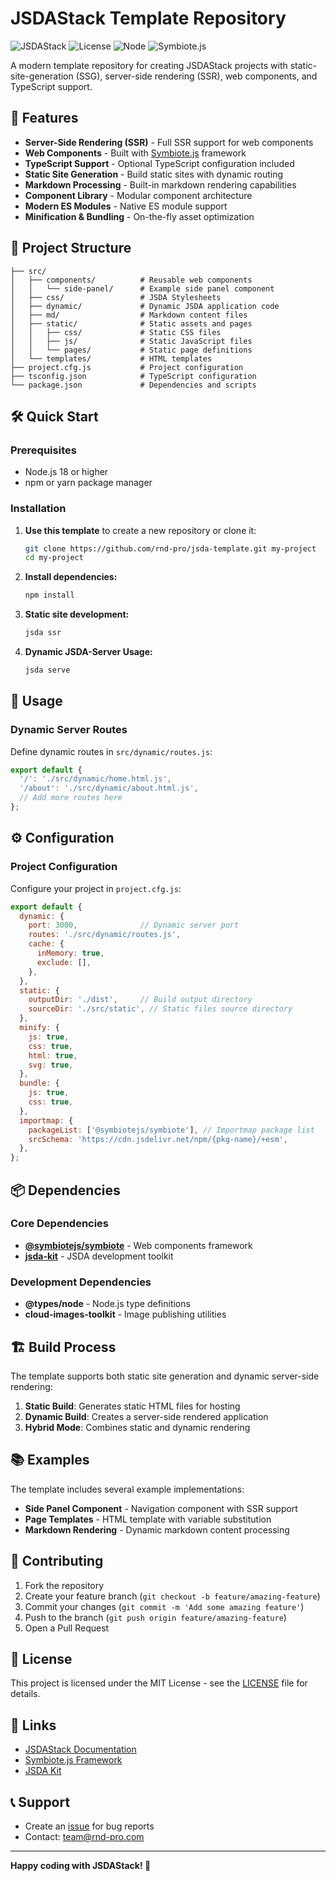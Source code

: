 # JSDAStack Template Repository

![JSDAStack](https://img.shields.io/badge/JSDAStack-Template-blue)
![License](https://img.shields.io/badge/license-MIT-green)
![Node](https://img.shields.io/badge/node-%3E%3D18-brightgreen)
![Symbiote.js](https://img.shields.io/badge/Symbiote.js-2.3.3-orange)

A modern template repository for creating JSDAStack projects with static-site-generation (SSG), server-side rendering (SSR), web components, and TypeScript support.

## 🚀 Features

- **Server-Side Rendering (SSR)** - Full SSR support for web components
- **Web Components** - Built with [Symbiote.js](https://rnd-pro.com/symbiote/) framework
- **TypeScript Support** - Optional TypeScript configuration included
- **Static Site Generation** - Build static sites with dynamic routing
- **Markdown Processing** - Built-in markdown rendering capabilities
- **Component Library** - Modular component architecture
- **Modern ES Modules** - Native ES module support
- **Minification & Bundling** - On-the-fly asset optimization

## 📁 Project Structure

```
├── src/
│   ├── components/          # Reusable web components
│   │   └── side-panel/      # Example side panel component
│   ├── css/                 # JSDA Stylesheets
│   ├── dynamic/             # Dynamic JSDA application code
│   ├── md/                  # Markdown content files
│   ├── static/              # Static assets and pages
│   │   ├── css/             # Static CSS files
│   │   ├── js/              # Static JavaScript files
│   │   └── pages/           # Static page definitions
│   └── templates/           # HTML templates
├── project.cfg.js           # Project configuration
├── tsconfig.json            # TypeScript configuration
└── package.json             # Dependencies and scripts
```

## 🛠️ Quick Start

### Prerequisites

- Node.js 18 or higher
- npm or yarn package manager

### Installation

1. **Use this template** to create a new repository or clone it:
   ```bash
   git clone https://github.com/rnd-pro/jsda-template.git my-project
   cd my-project
   ```

2. **Install dependencies:**
   ```bash
   npm install
   ```

3. **Static site development:**
   ```bash
   jsda ssr
   ```

4. **Dynamic JSDA-Server Usage:**
   ```bash
   jsda serve
   ```

## 📖 Usage

### Dynamic Server Routes

Define dynamic routes in `src/dynamic/routes.js`:

```javascript
export default {
  '/': './src/dynamic/home.html.js',
  '/about': './src/dynamic/about.html.js',
  // Add more routes here
};
```

## ⚙️ Configuration

### Project Configuration

Configure your project in `project.cfg.js`:

```javascript
export default {
  dynamic: {
    port: 3000,              // Dynamic server port
    routes: './src/dynamic/routes.js',
    cache: {
      inMemory: true,
      exclude: [],
    },
  },
  static: {
    outputDir: './dist',     // Build output directory
    sourceDir: './src/static', // Static files source directory
  },
  minify: {
    js: true,
    css: true,
    html: true,
    svg: true,
  },
  bundle: {
    js: true,
    css: true,
  },
  importmap: {
    packageList: ['@symbiotejs/symbiote'], // Importmap package list
    srcSchema: 'https://cdn.jsdelivr.net/npm/{pkg-name}/+esm',
  },
};
```

## 📦 Dependencies

### Core Dependencies

- **[@symbiotejs/symbiote](https://rnd-pro.com/symbiote/)** - Web components framework
- **[jsda-kit](https://github.com/rnd-pro/jsda-kit)** - JSDA development toolkit

### Development Dependencies

- **@types/node** - Node.js type definitions
- **cloud-images-toolkit** - Image publishing utilities

## 🏗️ Build Process

The template supports both static site generation and dynamic server-side rendering:

1. **Static Build**: Generates static HTML files for hosting
2. **Dynamic Build**: Creates a server-side rendered application
3. **Hybrid Mode**: Combines static and dynamic rendering

## 📚 Examples

The template includes several example implementations:

- **Side Panel Component** - Navigation component with SSR support
- **Page Templates** - HTML template with variable substitution
- **Markdown Rendering** - Dynamic markdown content processing

## 🤝 Contributing

1. Fork the repository
2. Create your feature branch (`git checkout -b feature/amazing-feature`)
3. Commit your changes (`git commit -m 'Add some amazing feature'`)
4. Push to the branch (`git push origin feature/amazing-feature`)
5. Open a Pull Request

## 📄 License

This project is licensed under the MIT License - see the [LICENSE](LICENSE) file for details.

## 🔗 Links

- [JSDAStack Documentation](https://github.com/rnd-pro/jsda)
- [Symbiote.js Framework](https://rnd-pro.com/symbiote/)
- [JSDA Kit](https://github.com/rnd-pro/jsda-kit)

## 📞 Support

- Create an [issue](https://github.com/rnd-pro/jsda-template/issues) for bug reports
- Contact: team@rnd-pro.com

---

**Happy coding with JSDAStack! 🎉**